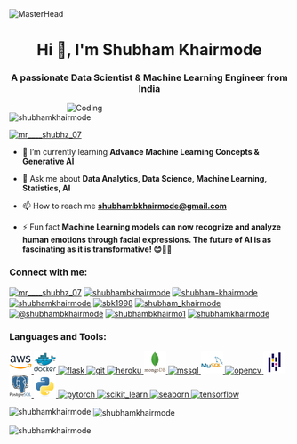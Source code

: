 <img src="[direct_image_url_here](https://www.canva.com/design/DAFwZoxkoRU/fvgBxrCyZtC5l9LQgIuBwg/view?utm_content=DAFwZoxkoRU&utm_campaign=share_your_design&utm_medium=link&utm_source=shareyourdesignpanel)" alt="MasterHead">

<h1 align="center">Hi 👋, I'm Shubham Khairmode</h1>
<h3 align="center">A passionate Data Scientist & Machine Learning Engineer from India</h3>
<img align="right" alt="Coding" width="400" src="https://media.giphy.com/media/qgQUggAC3Pfv687qPC/giphy.gif">

<p align="left"> <img src="https://komarev.com/ghpvc/?username=shubhamkhairmode&label=Profile%20views&color=0e75b6&style=flat" alt="shubhamkhairmode" /> </p>

<p align="left"> <a href="https://twitter.com/mr____shubhz_07" target="blank"><img src="https://img.shields.io/twitter/follow/mr____shubhz_07?logo=twitter&style=for-the-badge" alt="mr____shubhz_07" /></a> </p>

- 🌱 I’m currently learning **Advance Machine Learning Concepts & Generative AI**

- 💬 Ask me about **Data Analytics, Data Science, Machine Learning, Statistics, AI**

- 📫 How to reach me **shubhambkhairmode@gmail.com**

- ⚡ Fun fact **Machine Learning models can now recognize and analyze human emotions through facial expressions. The future of AI is as fascinating as it is transformative! 😊🤖🚀**

<h3 align="left">Connect with me:</h3>
<p align="left">
<a href="https://twitter.com/mr____shubhz_07" target="blank"><img align="center" src="https://raw.githubusercontent.com/rahuldkjain/github-profile-readme-generator/master/src/images/icons/Social/twitter.svg" alt="mr____shubhz_07" height="30" width="40" /></a>
<a href="https://linkedin.com/in/shubhambkhairmode" target="blank"><img align="center" src="https://raw.githubusercontent.com/rahuldkjain/github-profile-readme-generator/master/src/images/icons/Social/linked-in-alt.svg" alt="shubhambkhairmode" height="30" width="40" /></a>
<a href="https://stackoverflow.com/users/shubham-khairmode" target="blank"><img align="center" src="https://raw.githubusercontent.com/rahuldkjain/github-profile-readme-generator/master/src/images/icons/Social/stack-overflow.svg" alt="shubham-khairmode" height="30" width="40" /></a>
<a href="https://kaggle.com/shubhamkhairmode" target="blank"><img align="center" src="https://raw.githubusercontent.com/rahuldkjain/github-profile-readme-generator/master/src/images/icons/Social/kaggle.svg" alt="shubhamkhairmode" height="30" width="40" /></a>
<a href="https://fb.com/sbk1998" target="blank"><img align="center" src="https://raw.githubusercontent.com/rahuldkjain/github-profile-readme-generator/master/src/images/icons/Social/facebook.svg" alt="sbk1998" height="30" width="40" /></a>
<a href="https://instagram.com/shubham_khairmode" target="blank"><img align="center" src="https://raw.githubusercontent.com/rahuldkjain/github-profile-readme-generator/master/src/images/icons/Social/instagram.svg" alt="shubham_khairmode" height="30" width="40" /></a>
<a href="https://medium.com/@shubhambkhairmode" target="blank"><img align="center" src="https://raw.githubusercontent.com/rahuldkjain/github-profile-readme-generator/master/src/images/icons/Social/medium.svg" alt="@shubhambkhairmode" height="30" width="40" /></a>
<a href="https://www.hackerrank.com/shubhambkhairmo1" target="blank"><img align="center" src="https://raw.githubusercontent.com/rahuldkjain/github-profile-readme-generator/master/src/images/icons/Social/hackerrank.svg" alt="shubhambkhairmo1" height="30" width="40" /></a>
<a href="https://www.leetcode.com/shubhamkhairmode" target="blank"><img align="center" src="https://raw.githubusercontent.com/rahuldkjain/github-profile-readme-generator/master/src/images/icons/Social/leet-code.svg" alt="shubhamkhairmode" height="30" width="40" /></a>
</p>

<h3 align="left">Languages and Tools:</h3>
<p align="left"> <a href="https://aws.amazon.com" target="_blank" rel="noreferrer"> <img src="https://raw.githubusercontent.com/devicons/devicon/master/icons/amazonwebservices/amazonwebservices-original-wordmark.svg" alt="aws" width="40" height="40"/> </a> <a href="https://www.docker.com/" target="_blank" rel="noreferrer"> <img src="https://raw.githubusercontent.com/devicons/devicon/master/icons/docker/docker-original-wordmark.svg" alt="docker" width="40" height="40"/> </a> <a href="https://flask.palletsprojects.com/" target="_blank" rel="noreferrer"> <img src="https://www.vectorlogo.zone/logos/pocoo_flask/pocoo_flask-icon.svg" alt="flask" width="40" height="40"/> </a> <a href="https://git-scm.com/" target="_blank" rel="noreferrer"> <img src="https://www.vectorlogo.zone/logos/git-scm/git-scm-icon.svg" alt="git" width="40" height="40"/> </a> <a href="https://heroku.com" target="_blank" rel="noreferrer"> <img src="https://www.vectorlogo.zone/logos/heroku/heroku-icon.svg" alt="heroku" width="40" height="40"/> </a> <a href="https://www.mongodb.com/" target="_blank" rel="noreferrer"> <img src="https://raw.githubusercontent.com/devicons/devicon/master/icons/mongodb/mongodb-original-wordmark.svg" alt="mongodb" width="40" height="40"/> </a> <a href="https://www.microsoft.com/en-us/sql-server" target="_blank" rel="noreferrer"> <img src="https://www.svgrepo.com/show/303229/microsoft-sql-server-logo.svg" alt="mssql" width="40" height="40"/> </a> <a href="https://www.mysql.com/" target="_blank" rel="noreferrer"> <img src="https://raw.githubusercontent.com/devicons/devicon/master/icons/mysql/mysql-original-wordmark.svg" alt="mysql" width="40" height="40"/> </a> <a href="https://opencv.org/" target="_blank" rel="noreferrer"> <img src="https://www.vectorlogo.zone/logos/opencv/opencv-icon.svg" alt="opencv" width="40" height="40"/> </a> <a href="https://pandas.pydata.org/" target="_blank" rel="noreferrer"> <img src="https://raw.githubusercontent.com/devicons/devicon/2ae2a900d2f041da66e950e4d48052658d850630/icons/pandas/pandas-original.svg" alt="pandas" width="40" height="40"/> </a> <a href="https://www.postgresql.org" target="_blank" rel="noreferrer"> <img src="https://raw.githubusercontent.com/devicons/devicon/master/icons/postgresql/postgresql-original-wordmark.svg" alt="postgresql" width="40" height="40"/> </a> <a href="https://www.python.org" target="_blank" rel="noreferrer"> <img src="https://raw.githubusercontent.com/devicons/devicon/master/icons/python/python-original.svg" alt="python" width="40" height="40"/> </a> <a href="https://pytorch.org/" target="_blank" rel="noreferrer"> <img src="https://www.vectorlogo.zone/logos/pytorch/pytorch-icon.svg" alt="pytorch" width="40" height="40"/> </a> <a href="https://scikit-learn.org/" target="_blank" rel="noreferrer"> <img src="https://upload.wikimedia.org/wikipedia/commons/0/05/Scikit_learn_logo_small.svg" alt="scikit_learn" width="40" height="40"/> </a> <a href="https://seaborn.pydata.org/" target="_blank" rel="noreferrer"> <img src="https://seaborn.pydata.org/_images/logo-mark-lightbg.svg" alt="seaborn" width="40" height="40"/> </a> <a href="https://www.tensorflow.org" target="_blank" rel="noreferrer"> <img src="https://www.vectorlogo.zone/logos/tensorflow/tensorflow-icon.svg" alt="tensorflow" width="40" height="40"/> </a> </p>

<p><img align="left" src="https://github-readme-stats.vercel.app/api/top-langs?username=shubhamkhairmode&show_icons=true&locale=en&layout=compact" alt="shubhamkhairmode" /></p>

<p>&nbsp;<img align="center" src="https://github-readme-stats.vercel.app/api?username=shubhamkhairmode&show_icons=true&locale=en" alt="shubhamkhairmode" /></p>

<p><img align="center" src="https://github-readme-streak-stats.herokuapp.com/?user=shubhamkhairmode&" alt="shubhamkhairmode" /></p>
